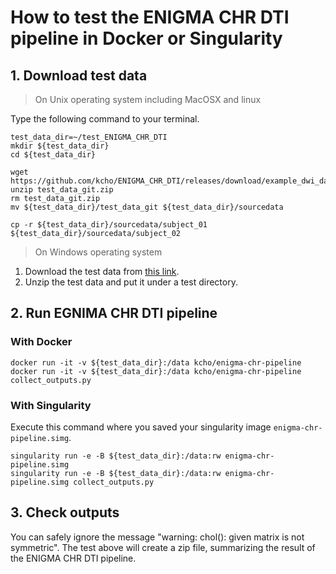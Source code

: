 # How to test the ENIGMA CHR DTI pipeline in Docker or Singularity

## 1. Download test data

> On Unix operating system including MacOSX and linux

Type the following command to your terminal.

```
test_data_dir=~/test_ENIGMA_CHR_DTI
mkdir ${test_data_dir}
cd ${test_data_dir}

wget https://github.com/kcho/ENIGMA_CHR_DTI/releases/download/example_dwi_data_light/test_data_git.zip
unzip test_data_git.zip
rm test_data_git.zip
mv ${test_data_dir}/test_data_git ${test_data_dir}/sourcedata

cp -r ${test_data_dir}/sourcedata/subject_01 ${test_data_dir}/sourcedata/subject_02
```

> On Windows operating system

1. Download the test data from [this link](https://github.com/kcho/ENIGMA_CHR_DTI/releases/download/example_dwi_data_light/test_data_git.zip).
2. Unzip the test data and put it under a test directory.


## 2. Run EGNIMA CHR DTI pipeline

### With Docker

```
docker run -it -v ${test_data_dir}:/data kcho/enigma-chr-pipeline
docker run -it -v ${test_data_dir}:/data kcho/enigma-chr-pipeline collect_outputs.py
```

### With Singularity

Execute this command where you saved your singularity image `enigma-chr-pipeline.simg`.

```
singularity run -e -B ${test_data_dir}:/data:rw enigma-chr-pipeline.simg
singularity run -e -B ${test_data_dir}:/data:rw enigma-chr-pipeline.simg collect_outputs.py
```


## 3. Check outputs

You can safely ignore the message "warning: chol(): given matrix is not symmetric".
The test above will create a zip file, summarizing the result of the ENIGMA CHR DTI pipeline.
